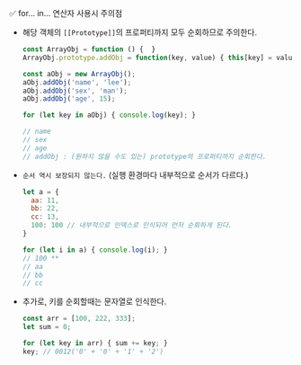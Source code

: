 ✅ for... in... 연산자 사용시 주의점

* 해당 객체의 `[[Prototype]]`의 프로퍼티까지 모두 순회하므로 주의한다.
  ```js
  const ArrayObj = function () {  }
  ArrayObj.prototype.addObj = function(key, value) { this[key] = value; }

  const aObj = new ArrayObj();
  aObj.addObj('name', 'lee');
  aObj.addObj('sex', 'man');
  aObj.addObj('age', 15);

  for (let key in aObj) { console.log(key); }

  // name
  // sex
  // age
  // addObj : (원하지 않을 수도 있는) prototype의 프로퍼티까지 순회한다.
  ```
* `순서 역시 보장되지 않는다.` (실행 환경마다 내부적으로 순서가 다르다.)
  ```js
  let a = {
    aa: 11,
    bb: 22,
    cc: 13,
    100: 100 // 내부적으로 인덱스로 인식되어 먼저 순회하게 된다.
  }

  for (let i in a) { console.log(i); }
  // 100 **
  // aa
  // bb
  // cc
  ```
* 추가로, 키를 순회할때는 문자열로 인식한다.
  ```js
  const arr = [100, 222, 333];
  let sum = 0;

  for (let key in arr) { sum += key; }
  key; // 0012('0' + '0' + '1' + '2')
  ```